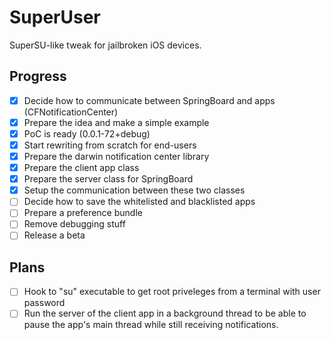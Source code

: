 # SuperUser

SuperSU-like tweak for jailbroken iOS devices.

## Progress

- [x] Decide how to communicate between SpringBoard and apps (CFNotificationCenter)
- [x] Prepare the idea and make a simple example
- [x] PoC is ready (0.0.1-72+debug)
- [x] Start rewriting from scratch for end-users
- [x] Prepare the darwin notification center library
- [x] Prepare the client app class
- [x] Prepare the server class for SpringBoard
- [x] Setup the communication between these two classes
- [ ] Decide how to save the whitelisted and blacklisted apps
- [ ] Prepare a preference bundle
- [ ] Remove debugging stuff
- [ ] Release a beta

## Plans

- [ ] Hook to "su" executable to get root priveleges from a terminal with user password
- [ ] Run the server of the client app in a background thread to be able to pause the app's main thread while still receiving notifications.